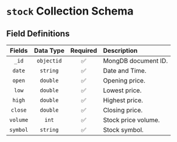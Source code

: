 # `stock` Collection Schema

## Field Definitions

|  Fields  | Data Type  | Required | Description         |
| :------: | :--------: | :------: | :------------------ |
|  `_id`   | `objectid` |    ✅    | MongDB document ID. |
|  `date`  |  `string`  |    ✅    | Date and Time.      |
|  `open`  |  `double`  |    ✅    | Opening price.      |
|  `low`   |  `double`  |    ✅    | Lowest price.       |
|  `high`  |  `double`  |    ✅    | Highest price.      |
| `close`  |  `double`  |    ✅    | Closing price.      |
| `volume` |   `int`    |    ✅    | Stock price volume. |
| `symbol` |  `string`  |    ✅    | Stock symbol.       |
